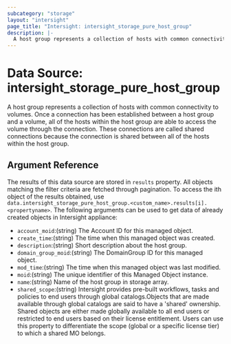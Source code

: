 ```yaml
---
subcategory: "storage"
layout: "intersight"
page_title: "Intersight: intersight_storage_pure_host_group"
description: |-
  A host group represents a collection of hosts with common connectivity to volumes. Once a connection has been established between a host group and a volume, all of the hosts within the host group are able to access the volume through the connection. These connections are called shared connections because the connection is shared between all of the hosts within the host group.
---
```


# Data Source: intersight_storage_pure_host_group
A host group represents a collection of hosts with common connectivity to volumes. Once a connection has been established between a host group and a volume, all of the hosts within the host group are able to access the volume through the connection. These connections are called shared connections because the connection is shared between all of the hosts within the host group.
## Argument Reference
The results of this data source are stored in `results` property.
All objects matching the filter criteria are fetched through pagination.
To access the ith object of the results obtained, use `data.intersight_storage_pure_host_group.<custom_name>.results[i].<propertyname>`.
The following arguments can be used to get data of already created objects in Intersight appliance:
* `account_moid`:(string) The Account ID for this managed object. 
* `create_time`:(string) The time when this managed object was created. 
* `description`:(string) Short description about the host group. 
* `domain_group_moid`:(string) The DomainGroup ID for this managed object. 
* `mod_time`:(string) The time when this managed object was last modified. 
* `moid`:(string) The unique identifier of this Managed Object instance. 
* `name`:(string) Name of the host group in storage array. 
* `shared_scope`:(string) Intersight provides pre-built workflows, tasks and policies to end users through global catalogs.Objects that are made available through global catalogs are said to have a 'shared' ownership. Shared objects are either made globally available to all end users or restricted to end users based on their license entitlement. Users can use this property to differentiate the scope (global or a specific license tier) to which a shared MO belongs. 
 